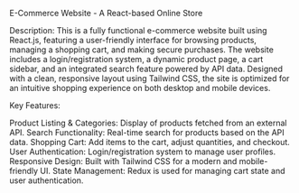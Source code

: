 E-Commerce Website - A React-based Online Store

Description: This is a fully functional e-commerce website built using React.js, featuring a user-friendly interface for browsing products, managing a shopping cart, and making secure purchases. The website includes a login/registration system, a dynamic product page, a cart sidebar, and an integrated search feature powered by API data. Designed with a clean, responsive layout using Tailwind CSS, the site is optimized for an intuitive shopping experience on both desktop and mobile devices.

Key Features:

Product Listing & Categories: Display of products fetched from an external API.
Search Functionality: Real-time search for products based on the API data.
Shopping Cart: Add items to the cart, adjust quantities, and checkout.
User Authentication: Login/registration system to manage user profiles.
Responsive Design: Built with Tailwind CSS for a modern and mobile-friendly UI.
State Management: Redux is used for managing cart state and user authentication.
